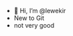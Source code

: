 - 👋 Hi, I’m @lewekir
- New to Git
- not very good

<!---
lewekir/lewekir is a ✨ special ✨ repository because its `README.md` (this file) appears on your GitHub profile.
You can click the Preview link to take a look at your changes.
--->
